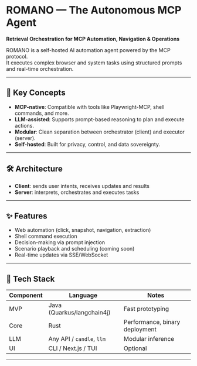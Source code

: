 # ROMANO — The Autonomous MCP Agent

**Retrieval Orchestration for MCP Automation, Navigation & Operations**

ROMANO is a self-hosted AI automation agent powered by the MCP protocol.  
It executes complex browser and system tasks using structured prompts and real-time orchestration.

---

## 🧠 Key Concepts

- **MCP-native**: Compatible with tools like Playwright-MCP, shell commands, and more.
- **LLM-assisted**: Supports prompt-based reasoning to plan and execute actions.
- **Modular**: Clean separation between orchestrator (client) and executor (server).
- **Self-hosted**: Built for privacy, control, and data sovereignty.

---

## 🛠️ Architecture

- **Client**: sends user intents, receives updates and results
- **Server**: interprets, orchestrates and executes tasks

---

## ✨ Features

- Web automation (click, snapshot, navigation, extraction)
- Shell command execution
- Decision-making via prompt injection
- Scenario playback and scheduling (coming soon)
- Real-time updates via SSE/WebSocket

---

## 🧰 Tech Stack

| Component | Language | Notes |
|----------|----------|-------|
| MVP      | Java (Quarkus/langchain4j) | Fast prototyping |
| Core     | Rust       | Performance, binary deployment |
| LLM      | Any API / `candle`, `llm` | Modular inference |
| UI       | CLI / Next.js / TUI        | Optional |

---
